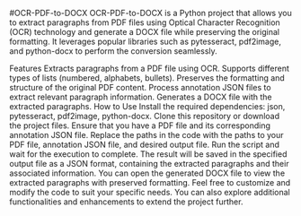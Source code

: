 #OCR-PDF-to-DOCX
OCR-PDF-to-DOCX is a Python project that allows you to extract paragraphs from PDF files using Optical Character Recognition (OCR) technology and generate a DOCX file while preserving the original formatting. It leverages popular libraries such as pytesseract, pdf2image, and python-docx to perform the conversion seamlessly.

Features
Extracts paragraphs from a PDF file using OCR.
Supports different types of lists (numbered, alphabets, bullets).
Preserves the formatting and structure of the original PDF content.
Process annotation JSON files to extract relevant paragraph information.
Generates a DOCX file with the extracted paragraphs.
How to Use
Install the required dependencies: json, pytesseract, pdf2image, python-docx.
Clone this repository or download the project files.
Ensure that you have a PDF file and its corresponding annotation JSON file.
Replace the paths in the code with the paths to your PDF file, annotation JSON file, and desired output file.
Run the script and wait for the execution to complete.
The result will be saved in the specified output file as a JSON format, containing the extracted paragraphs and their associated information.
You can open the generated DOCX file to view the extracted paragraphs with preserved formatting.
Feel free to customize and modify the code to suit your specific needs. You can also explore additional functionalities and enhancements to extend the project further.
